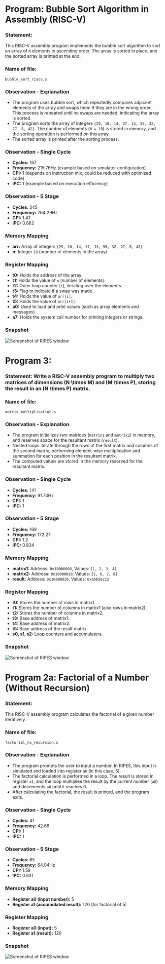 # Program: Bubble Sort Algorithm in Assembly (RISC-V)

### Statement:
This RISC-V assembly program implements the bubble sort algorithm to sort an array of `N` elements in ascending order. The array is sorted in place, and the sorted array is printed at the end.

### Name of file:
`bubble_sort_riscv.s`

### Observation - Explanation
- The program uses bubble sort, which repeatedly compares adjacent elements of the array and swaps them if they are in the wrong order. This process is repeated until no swaps are needed, indicating the array is sorted.
- The program sorts the array of integers `{29, 10, 14, 37, 13, 55, 32, 27, 8, 42}`. The number of elements (`N = 10`) is stored in memory, and the sorting operation is performed on this array.
- The sorted array is printed after the sorting process.

### Observation - Single Cycle
- **Cycles:** 167
- **Frequency:** 215.76Hz (example based on simulator configuration)
- **CPI:** 1 (depends on instruction mix, could be reduced with optimized code)
- **IPC:** 1 (example based on execution efficiency)

### Observation - 5 Stage
- **Cycles:** 245 
- **Frequency:** 264.29Hz
- **CPI:** 1.47
- **IPC:** 0.682

### Memory Mapping
- **arr:** Array of integers `{29, 10, 14, 37, 13, 55, 32, 27, 8, 42}`
- **n:** Integer `10` (number of elements in the array)

### Register Mapping
- **t0:** Holds the address of the array.
- **t1:** Holds the value of `n` (number of elements).
- **t2:** Outer loop counter (`i`), iterating over the elements.
- **t3:** Flag to indicate if a swap was made.
- **t4:** Holds the value of `arr[i]`.
- **t5:** Holds the value of `arr[i+1]`.
- **a0:** Used to load and print values (such as array elements and messages).
- **a7:** Holds the system call number for printing integers or strings.

### Snapshot
![Screenshot of RIPES window](bubble_sort_riscv.png)

# Program 3: 
### Statement: Write a RISC-V assembly program to multiply two matrices of dimensions \(N \times M\) and \(M \times P\), storing the result in an \(N \times P\) matrix.

### Name of file:
`matrix_multiplication.s`

### Observation - Explanation
- The program initializes two matrices (`matrix1` and `matrix2`) in memory, and reserves space for the resultant matrix (`result`).
- Nested loops iterate through the rows of the first matrix and columns of the second matrix, performing element-wise multiplication and summation for each position in the resultant matrix.
- The computed values are stored in the memory reserved for the resultant matrix.

### Observation - Single Cycle
- **Cycles:** 141
- **Frequency:** 91.74Hz
- **CPI:** 1
- **IPC:** 1

### Observation - 5 Stage
- **Cycles:** 169
- **Frequency:** 172.27
- **CPI:** 1.2
- **IPC:** 0.834

### Memory Mapping
- **matrix1:** Address: `0x10000000`, Values: `[1, 2, 3, 4]`
- **matrix2:** Address: `0x10000010`, Values: `[5, 6, 7, 8]`
- **result:** Address: `0x10000020`, Values: `0xa5b56212`

### Register Mapping
- **t0:** Stores the number of rows in matrix1.
- **t1:** Stores the number of columns in matrix1 (also rows in matrix2).
- **t2:** Stores the number of columns in matrix2.
- **t3:** Base address of matrix1.
- **t4:** Base address of matrix2.
- **t5:** Base address of the result matrix.
- **s0, s1, s2:** Loop counters and accumulators.

### Snapshot
![Screenshot of RIPES window](program1.png)

# Program 2a: Factorial of a Number (Without Recursion)

### Statement:
This RISC-V assembly program calculates the factorial of a given number iteratively.

### Name of file:
`factorial_no_recursion.s`

### Observation - Explanation
- The program prompts the user to input a number. In RIPES, this input is simulated and loaded into register `a0` (in this case, 5).
- The factorial calculation is performed in a loop. The result is stored in register `a1`, and the loop multiplies the result by the current number (`a0`) and decrements `a0` until it reaches 0.
- After calculating the factorial, the result is printed, and the program exits.

### Observation - Single Cycle
- **Cycles:** 41
- **Frequency:** 42.66
- **CPI:** 1
- **IPC:** 1

### Observation - 5 Stage
- **Cycles:** 65
- **Frequency:** 64.04Hz
- **CPI:** 1.59
- **IPC:** 0.631 

### Memory Mapping
- **Register a0 (input number):** 5
- **Register a1 (accumulated result):** 120 (for factorial of 5)

### Register Mapping
- **Register a0 (input):** 5
- **Register a1 (result):** 120

### Snapshot
![Screenshot of RIPES window](factorial_no_recursion.png)





